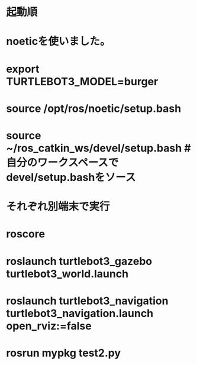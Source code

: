 # 
# 起動順
# noeticを使いました。
# 
# export TURTLEBOT3_MODEL=burger
# source /opt/ros/noetic/setup.bash
# source ~/ros_catkin_ws/devel/setup.bash  #自分のワークスペースでdevel/setup.bashをソース
# それぞれ別端末で実行
# roscore
#
# roslaunch turtlebot3_gazebo turtlebot3_world.launch
#
# roslaunch turtlebot3_navigation turtlebot3_navigation.launch open_rviz:=false
#
# rosrun mypkg test2.py
# 
#
#
#
